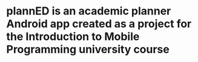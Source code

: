 # plannED is an academic planner Android app created as a project for the Introduction to Mobile Programming university course
